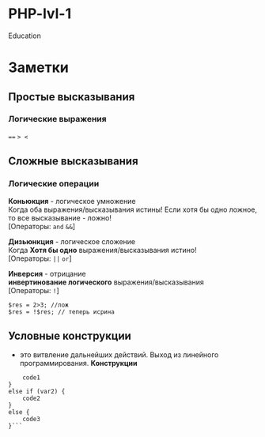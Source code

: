 # PHP-lvl-1
Education

# Заметки
## Простые высказывания
### Логические выражения
```==```
```> <```


## Сложные высказывания
### Логические операции  
  

**Коньюкция** - логическое умножение  
Когда оба выражения/высказывания истины! Если хотя бы одно ложное, то все высказывание - ложно!  
[Операторы:
```and```
```&&```]

**Дизьюнкция** - логическое сложение  
Когда **Хотя бы одно** выражения/высказывания истино!  
[Операторы:
```||```
```or```]

**Инверсия** - отрицание  
**инвертинование логического** выражения/высказывания    
[Операторы:
```!```]  

```
$res = 2>3; //лож
$res = !$res; // теперь исрина  
```
## Условные конструкции  
- это витвление дальнейших действий. Выход из линейного программирования.
**Конструкции**
```if ( var1 ) {  
    code1
}  
else if (var2) {  
    code2
}  
else {  
    code3
}```